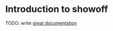 # Introduction to showoff

TODO: write [great documentation](http://jacobian.org/writing/what-to-write/)
